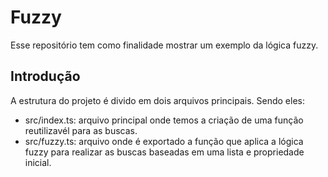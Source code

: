 # Fuzzy

Esse repositório tem como finalidade mostrar um exemplo da lógica fuzzy.

## Introdução

A estrutura do projeto é divido em dois arquivos principais. Sendo eles:

- src/index.ts: arquivo principal onde temos a criação de uma função reutilizavél para as buscas.
- src/fuzzy.ts: arquivo onde é exportado a função que aplica a lógica fuzzy para realizar as buscas baseadas em uma lista e propriedade inicial.

